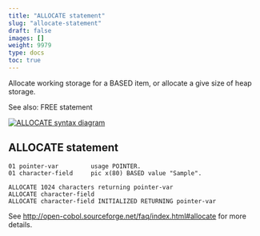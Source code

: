```yaml
---
title: "ALLOCATE statement"
slug: "allocate-statement"
draft: false
images: []
weight: 9979
type: docs
toc: true
---
```


Allocate working storage for a BASED item, or allocate a give size of heap storage.

See also: FREE statement
 
[![ALLOCATE syntax diagram][1]][1]


  [1]: http://i.stack.imgur.com/wulmr.png

## ALLOCATE statement
    01 pointer-var         usage POINTER.
    01 character-field     pic x(80) BASED value "Sample".

    ALLOCATE 1024 characters returning pointer-var
    ALLOCATE character-field
    ALLOCATE character-field INITIALIZED RETURNING pointer-var

See http://open-cobol.sourceforge.net/faq/index.html#allocate for more details.

